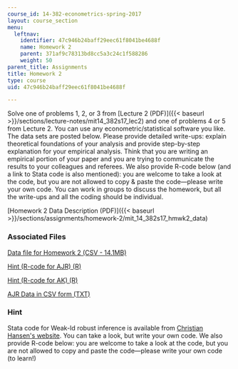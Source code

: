 ```yaml
---
course_id: 14-382-econometrics-spring-2017
layout: course_section
menu:
  leftnav:
    identifier: 47c946b24baff29eec61f8041be4688f
    name: Homework 2
    parent: 371af9c78313bd8cc5a3c24c1f588286
    weight: 50
parent_title: Assignments
title: Homework 2
type: course
uid: 47c946b24baff29eec61f8041be4688f

---
```


Solve one of problems 1, 2, or 3 from [Lecture 2 (PDF)]({{< baseurl >}}/sections/lecture-notes/mit14_382s17_lec2) and one of problems 4 or 5 from Lecture 2. You can use any econometric/statistical software you like. The data sets are posted below. Please provide detailed write-ups: explain theoretical foundations of your analysis and provide step-by-step explanation for your empirical analysis. Think that you are writing an empirical portion of your paper and you are trying to communicate the results to your colleagues and referees. We also provide R-code below (and a link to Stata code is also mentioned): you are welcome to take a look at the code, but you are not allowed to copy & paste the code—please write your own code. You can work in groups to discuss the homework, but all the write-ups and all the coding should be individual. 

[Homework 2 Data Description (PDF)]({{< baseurl >}}/sections/assignments/homework-2/mit_14_382s17_hmwk2_data)

### Associated Files 

[Data file for Homework 2 (CSV - 14.1MB)](https://ocw.mit.edu/ans7870/14/14.382/S17/assignments/QOB-CENSUS80-COHORT30-39.CSV )

[Hint (R-code for AJR) (R)](/coursemedia/14-382-econometrics-spring-2017/19296155e44be57440cb73338d4fe311_AJR.R)

[Hint (R-code for AK) (R)](/coursemedia/14-382-econometrics-spring-2017/15faae21bac51009b9fbedba1375e6d2_QOB.R)

[AJR Data in CSV form (TXT)](./resolveuid/8a36435eabec2de6d13ef8691ef65b30)

### Hint

Stata code for Weak-Id robust inference is available from [Christian Hansen's website](https://www.chicagobooth.edu/faculty/directory/h/christian-b-hansen). You can take a look, but write your own code. We also provide R-code below: you are welcome to take a look at the code, but you are not allowed to copy and paste the code—please write your own code (to learn!)